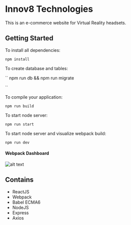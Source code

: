 # Innov8 Technologies
This is an e-commerce website for Virtual Reality headsets.

## Getting Started
To install all dependencies:

``
npm install
``

To create database and tables:

``
npm run db && npm run migrate

``

To compile your application:

``
npm run build 
``

To start node server:

``
npm run start 
``

To start node server and visualize webpack build:

``
npm run dev
``

#### Webpack Dashboard
![alt text](https://image.ibb.co/hz1jGK/Screen_Shot_2018_08_07_at_7_24_53_PM.png "Webpack Dashboard")

## Contains

* ReactJS
* Webpack
* Babel ECMA6
* NodeJS
* Express
* Axios

